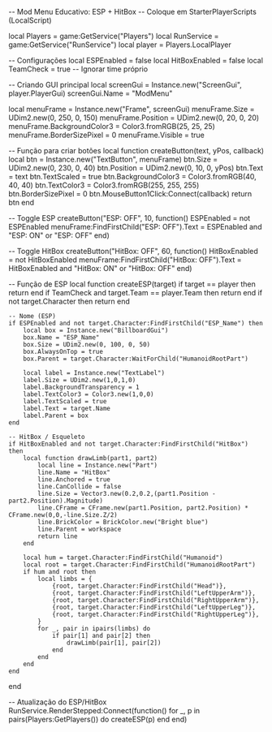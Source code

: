 -- Mod Menu Educativo: ESP + HitBox
-- Coloque em StarterPlayerScripts (LocalScript)

local Players = game:GetService("Players")
local RunService = game:GetService("RunService")
local player = Players.LocalPlayer

-- Configurações
local ESPEnabled = false
local HitBoxEnabled = false
local TeamCheck = true -- Ignorar time próprio

-- Criando GUI principal
local screenGui = Instance.new("ScreenGui", player.PlayerGui)
screenGui.Name = "ModMenu"

local menuFrame = Instance.new("Frame", screenGui)
menuFrame.Size = UDim2.new(0, 250, 0, 150)
menuFrame.Position = UDim2.new(0, 20, 0, 20)
menuFrame.BackgroundColor3 = Color3.fromRGB(25, 25, 25)
menuFrame.BorderSizePixel = 0
menuFrame.Visible = true

-- Função para criar botões
local function createButton(text, yPos, callback)
    local btn = Instance.new("TextButton", menuFrame)
    btn.Size = UDim2.new(0, 230, 0, 40)
    btn.Position = UDim2.new(0, 10, 0, yPos)
    btn.Text = text
    btn.TextScaled = true
    btn.BackgroundColor3 = Color3.fromRGB(40, 40, 40)
    btn.TextColor3 = Color3.fromRGB(255, 255, 255)
    btn.BorderSizePixel = 0
    btn.MouseButton1Click:Connect(callback)
    return btn
end

-- Toggle ESP
createButton("ESP: OFF", 10, function()
    ESPEnabled = not ESPEnabled
    menuFrame:FindFirstChild("ESP: OFF").Text = ESPEnabled and "ESP: ON" or "ESP: OFF"
end)

-- Toggle HitBox
createButton("HitBox: OFF", 60, function()
    HitBoxEnabled = not HitBoxEnabled
    menuFrame:FindFirstChild("HitBox: OFF").Text = HitBoxEnabled and "HitBox: ON" or "HitBox: OFF"
end)

-- Função de ESP
local function createESP(target)
    if target == player then return end
    if TeamCheck and target.Team == player.Team then return end
    if not target.Character then return end

    -- Nome (ESP)
    if ESPEnabled and not target.Character:FindFirstChild("ESP_Name") then
        local box = Instance.new("BillboardGui")
        box.Name = "ESP_Name"
        box.Size = UDim2.new(0, 100, 0, 50)
        box.AlwaysOnTop = true
        box.Parent = target.Character:WaitForChild("HumanoidRootPart")

        local label = Instance.new("TextLabel")
        label.Size = UDim2.new(1,0,1,0)
        label.BackgroundTransparency = 1
        label.TextColor3 = Color3.new(1,0,0)
        label.TextScaled = true
        label.Text = target.Name
        label.Parent = box
    end

    -- HitBox / Esqueleto
    if HitBoxEnabled and not target.Character:FindFirstChild("HitBox") then
        local function drawLimb(part1, part2)
            local line = Instance.new("Part")
            line.Name = "HitBox"
            line.Anchored = true
            line.CanCollide = false
            line.Size = Vector3.new(0.2,0.2,(part1.Position - part2.Position).Magnitude)
            line.CFrame = CFrame.new(part1.Position, part2.Position) * CFrame.new(0,0,-line.Size.Z/2)
            line.BrickColor = BrickColor.new("Bright blue")
            line.Parent = workspace
            return line
        end

        local hum = target.Character:FindFirstChild("Humanoid")
        local root = target.Character:FindFirstChild("HumanoidRootPart")
        if hum and root then
            local limbs = {
                {root, target.Character:FindFirstChild("Head")},
                {root, target.Character:FindFirstChild("LeftUpperArm")},
                {root, target.Character:FindFirstChild("RightUpperArm")},
                {root, target.Character:FindFirstChild("LeftUpperLeg")},
                {root, target.Character:FindFirstChild("RightUpperLeg")},
            }
            for _, pair in ipairs(limbs) do
                if pair[1] and pair[2] then
                    drawLimb(pair[1], pair[2])
                end
            end
        end
    end
end

-- Atualização do ESP/HitBox
RunService.RenderStepped:Connect(function()
    for _, p in pairs(Players:GetPlayers()) do
        createESP(p)
    end
end)
